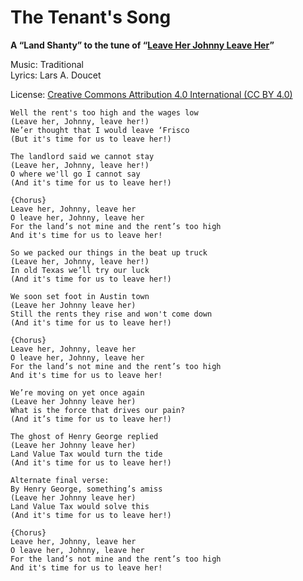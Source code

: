 # The Tenant's Song
**A “Land Shanty” to the tune of “[Leave Her Johnny Leave Her](https://www.youtube.com/watch?v=8Fow61Zsn2s)”**

Music: Traditional  
Lyrics: Lars A. Doucet

License: [Creative Commons Attribution 4.0 International (CC BY 4.0)](https://creativecommons.org/licenses/by/4.0/)

```
Well the rent's too high and the wages low
(Leave her, Johnny, leave her!)
Ne’er thought that I would leave ‘Frisco 
(But it's time for us to leave her!) 

The landlord said we cannot stay
(Leave her, Johnny, leave her!)
O where we'll go I cannot say
(And it's time for us to leave her!)

{Chorus}
Leave her, Johnny, leave her
O leave her, Johnny, leave her
For the land’s not mine and the rent’s too high
And it's time for us to leave her!

So we packed our things in the beat up truck
(Leave her, Johnny, leave her!)
In old Texas we’ll try our luck
(And it's time for us to leave her!)

We soon set foot in Austin town
(Leave her Johnny leave her)
Still the rents they rise and won't come down
(And it's time for us to leave her!)
 
{Chorus}
Leave her, Johnny, leave her
O leave her, Johnny, leave her
For the land’s not mine and the rent’s too high
And it's time for us to leave her!

We’re moving on yet once again
(Leave her Johnny leave her)
What is the force that drives our pain?
(And it’s time for us to leave her!)
 
The ghost of Henry George replied
(Leave her Johnny leave her)
Land Value Tax would turn the tide
(And it's time for us to leave her!)

Alternate final verse:
By Henry George, something’s amiss
(Leave her Johnny leave her)
Land Value Tax would solve this
(And it's time for us to leave her!)
 
{Chorus}
Leave her, Johnny, leave her
O leave her, Johnny, leave her
For the land’s not mine and the rent’s too high
And it's time for us to leave her!
```
